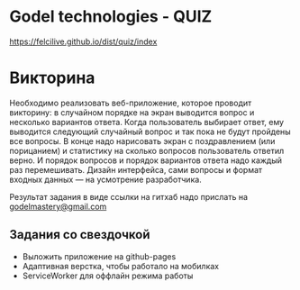 # Godel technologies - QUIZ

https://felcilive.github.io/dist/quiz/index

# Викторина

Необходимо реализовать веб-приложение, которое проводит викторину: в случайном порядке на экран выводится вопрос и несколько вариантов ответа. Когда пользователь выбирает ответ, ему выводится следующий случайный вопрос и так пока не будут пройдены все вопросы. В конце надо нарисовать экран с поздравлением (или порицанием) и статистику на сколько вопросов пользователь ответил верно. И порядок вопросов и порядок вариантов ответа надо каждый раз перемешивать. Дизайн интерфейса, сами вопросы и формат входных данных — на усмотрение разработчика.

Результат задания в виде ссылки на гитхаб надо прислать на godelmastery@gmail.com

## Задания со свездочкой

- Выложить приложение на github-pages
- Адаптивная верстка, чтобы работало на мобилках
- ServiceWorker для оффлайн режима работы
